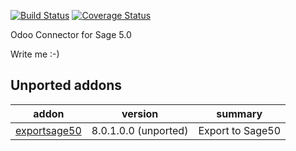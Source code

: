 [![Build Status](https://travis-ci.org/OCA/connector-sage-50.svg?branch=9.0)](https://travis-ci.org/OCA/connector-sage-50)
[![Coverage Status](https://coveralls.io/repos/OCA/connector-sage-50/badge.png?branch=9.0)](https://coveralls.io/r/OCA/connector-sage-50?branch=9.0)

Odoo Connector for Sage 5.0

Write me :-)

[//]: # (addons)
Unported addons
---------------
addon | version | summary
--- | --- | ---
[exportsage50](exportsage50/) | 8.0.1.0.0 (unported) | Export to Sage50

[//]: # (end addons)
